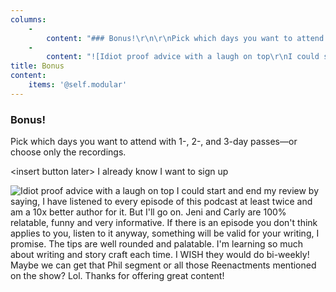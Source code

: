 ```yaml
---
columns:
    -
        content: "### Bonus!\r\n\r\nPick which days you want to attend with 1-, 2-, and 3-day passes—or choose only the recordings.\r\n\r\n\r\n\\button I already know I want to sign up\\\r\n"
    -
        content: "![Idiot proof advice with a laugh on top\r\nI could start and end my review by saying, I have listened to every episode of this podcast at least twice and am a 10x better author for it. But I'll go on. Jeni and Carly are 100% relatable, funny and very informative. If there is an episode you don't think applies to you, listen to it anyway, something will be valid for your writing, I promise. The tips are well rounded and palatable. I'm learning so much about writing and story craft each time. I WISH they would do bi-weekly! Maybe we can get that Phil segment or all those Reenactments mentioned on the show? Lol. Thanks for offering great content!](Testimonial_1.png)"
title: Bonus
content:
    items: '@self.modular'
---
```


### Bonus!

Pick which days you want to attend with 1-, 2-, and 3-day passes—or choose only the recordings.


\<insert button later> I already know I want to sign up

![Idiot proof advice with a laugh on top
I could start and end my review by saying, I have listened to every episode of this podcast at least twice and am a 10x better author for it. But I'll go on. Jeni and Carly are 100% relatable, funny and very informative. If there is an episode you don't think applies to you, listen to it anyway, something will be valid for your writing, I promise. The tips are well rounded and palatable. I'm learning so much about writing and story craft each time. I WISH they would do bi-weekly! Maybe we can get that Phil segment or all those Reenactments mentioned on the show? Lol. Thanks for offering great content!](Testimonial_1.png)